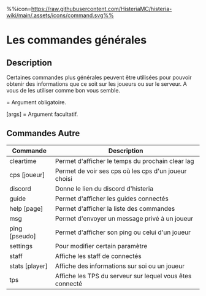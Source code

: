 %%icon=https://raw.githubusercontent.com/HisteriaMC/histeria-wiki/main/.assets/icons/command.svg%%
# Les commandes générales 

## Description
Certaines commandes plus générales peuvent être utilisées pour pouvoir obtenir des informations que ce soit sur les joueurs ou sur le serveur. A vous de les utiliser comme bon vous semble.

<args> = Argument obligatoire.

[args] = Argument facultatif.

## Commandes Autre

| Commande | Description |
| --- | --- |
|cleartime|Permet d'afficher le temps du prochain clear lag|
|cps [joueur]|Permet de voir ses cps où les cps d'un joueur choisi|
|discord|Donne le lien du discord d'histeria|
|guide|Permet d'afficher les guides connectés|
|help [page]|Permet d'afficher la liste des commandes|
|msg <pseudo> <message>|Permet d'envoyer un message privé à un joueur|
|ping [pseudo]|Permet d'afficher son ping ou celui d'un joueur|
|settings|Pour modifier certain paramètre |
|staff|Affiche les staff de connectés|
|stats [player]|Affiche des informations sur soi ou un joueur|
|tps|Affiche les TPS du serveur sur lequel vous êtes connecté|